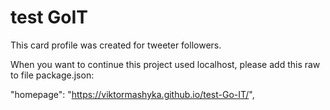 # test GoIT

This card profile was created for tweeter followers.

When you want to continue this project used localhost, please add this raw to
file package.json:

"homepage": "https://viktormashyka.github.io/test-Go-IT/",
